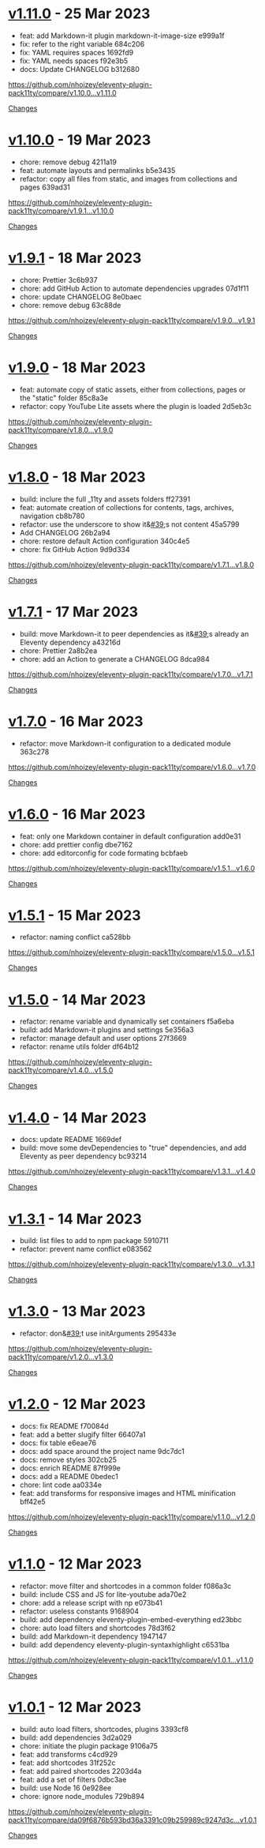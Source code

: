 <a name="v1.11.0"></a>

# [v1.11.0](https://github.com/nhoizey/eleventy-plugin-pack11ty/releases/tag/v1.11.0) - 25 Mar 2023

- feat: add Markdown-it plugin markdown-it-image-size e999a1f
- fix: refer to the right variable 684c206
- fix: YAML requires spaces 1692fd9
- fix: YAML needs spaces f92e3b5
- docs: Update CHANGELOG b312680

https://github.com/nhoizey/eleventy-plugin-pack11ty/compare/v1.10.0...v1.11.0

[Changes][v1.11.0]

<a name="v1.10.0"></a>

# [v1.10.0](https://github.com/nhoizey/eleventy-plugin-pack11ty/releases/tag/v1.10.0) - 19 Mar 2023

- chore: remove debug 4211a19
- feat: automate layouts and permalinks b5e3435
- refactor: copy all files from static, and images from collections and pages 639ad31

https://github.com/nhoizey/eleventy-plugin-pack11ty/compare/v1.9.1...v1.10.0

[Changes][v1.10.0]

<a name="v1.9.1"></a>

# [v1.9.1](https://github.com/nhoizey/eleventy-plugin-pack11ty/releases/tag/v1.9.1) - 18 Mar 2023

- chore: Prettier 3c6b937
- chore: add GitHub Action to automate dependencies upgrades 07d1f11
- chore: update CHANGELOG 8e0baec
- chore: remove debug 63c88de

https://github.com/nhoizey/eleventy-plugin-pack11ty/compare/v1.9.0...v1.9.1

[Changes][v1.9.1]

<a name="v1.9.0"></a>

# [v1.9.0](https://github.com/nhoizey/eleventy-plugin-pack11ty/releases/tag/v1.9.0) - 18 Mar 2023

- feat: automate copy of static assets, either from collections, pages or the &quot;static&quot; folder 85c8a3e
- refactor: copy YouTube Lite assets where the plugin is loaded 2d5eb3c

https://github.com/nhoizey/eleventy-plugin-pack11ty/compare/v1.8.0...v1.9.0

[Changes][v1.9.0]

<a name="v1.8.0"></a>

# [v1.8.0](https://github.com/nhoizey/eleventy-plugin-pack11ty/releases/tag/v1.8.0) - 18 Mar 2023

- build: inclure the full \_11ty and assets folders ff27391
- feat: automate creation of collections for contents, tags, archives, navigation cb8b780
- refactor: use the underscore to show it&[#39](https://github.com/nhoizey/eleventy-plugin-pack11ty/issues/39);s not content 45a5799
- Add CHANGELOG 26b2a94
- chore: restore default Action configuration 340c4e5
- chore: fix GitHub Action 9d9d334

https://github.com/nhoizey/eleventy-plugin-pack11ty/compare/v1.7.1...v1.8.0

[Changes][v1.8.0]

<a name="v1.7.1"></a>

# [v1.7.1](https://github.com/nhoizey/eleventy-plugin-pack11ty/releases/tag/v1.7.1) - 17 Mar 2023

- build: move Markdown-it to peer dependencies as it&[#39](https://github.com/nhoizey/eleventy-plugin-pack11ty/issues/39);s already an Eleventy dependency a43216d
- chore: Prettier 2a8b2ea
- chore: add an Action to generate a CHANGELOG 8dca984

https://github.com/nhoizey/eleventy-plugin-pack11ty/compare/v1.7.0...v1.7.1

[Changes][v1.7.1]

<a name="v1.7.0"></a>

# [v1.7.0](https://github.com/nhoizey/eleventy-plugin-pack11ty/releases/tag/v1.7.0) - 16 Mar 2023

- refactor: move Markdown-it configuration to a dedicated module 363c278

https://github.com/nhoizey/eleventy-plugin-pack11ty/compare/v1.6.0...v1.7.0

[Changes][v1.7.0]

<a name="v1.6.0"></a>

# [v1.6.0](https://github.com/nhoizey/eleventy-plugin-pack11ty/releases/tag/v1.6.0) - 16 Mar 2023

- feat: only one Markdown container in default configuration add0e31
- chore: add prettier config dbe7162
- chore: add editorconfig for code formating bcbfaeb

https://github.com/nhoizey/eleventy-plugin-pack11ty/compare/v1.5.1...v1.6.0

[Changes][v1.6.0]

<a name="v1.5.1"></a>

# [v1.5.1](https://github.com/nhoizey/eleventy-plugin-pack11ty/releases/tag/v1.5.1) - 15 Mar 2023

- refactor: naming conflict ca528bb

https://github.com/nhoizey/eleventy-plugin-pack11ty/compare/v1.5.0...v1.5.1

[Changes][v1.5.1]

<a name="v1.5.0"></a>

# [v1.5.0](https://github.com/nhoizey/eleventy-plugin-pack11ty/releases/tag/v1.5.0) - 14 Mar 2023

- refactor: rename variable and dynamically set containers f5a6eba
- build: add Markdown-it plugins and settings 5e356a3
- refactor: manage default and user options 27f3669
- refactor: rename utils folder df64b12

https://github.com/nhoizey/eleventy-plugin-pack11ty/compare/v1.4.0...v1.5.0

[Changes][v1.5.0]

<a name="v1.4.0"></a>

# [v1.4.0](https://github.com/nhoizey/eleventy-plugin-pack11ty/releases/tag/v1.4.0) - 14 Mar 2023

- docs: update README 1669def
- build: move some devDependencies to &quot;true&quot; dependencies, and add Eleventy as peer dependency bc93214

https://github.com/nhoizey/eleventy-plugin-pack11ty/compare/v1.3.1...v1.4.0

[Changes][v1.4.0]

<a name="v1.3.1"></a>

# [v1.3.1](https://github.com/nhoizey/eleventy-plugin-pack11ty/releases/tag/v1.3.1) - 14 Mar 2023

- build: list files to add to npm package 5910711
- refactor: prevent name conflict e083562

https://github.com/nhoizey/eleventy-plugin-pack11ty/compare/v1.3.0...v1.3.1

[Changes][v1.3.1]

<a name="v1.3.0"></a>

# [v1.3.0](https://github.com/nhoizey/eleventy-plugin-pack11ty/releases/tag/v1.3.0) - 13 Mar 2023

- refactor: don&[#39](https://github.com/nhoizey/eleventy-plugin-pack11ty/issues/39);t use initArguments 295433e

https://github.com/nhoizey/eleventy-plugin-pack11ty/compare/v1.2.0...v1.3.0

[Changes][v1.3.0]

<a name="v1.2.0"></a>

# [v1.2.0](https://github.com/nhoizey/eleventy-plugin-pack11ty/releases/tag/v1.2.0) - 12 Mar 2023

- docs: fix README f70084d
- feat: add a better slugify filter 66407a1
- docs: fix table e6eae76
- docs: add space around the project name 9dc7dc1
- docs: remove styles 302cb25
- docs: enrich README 87f999e
- docs: add a README 0bedec1
- chore: lint code aa0334e
- feat: add transforms for responsive images and HTML minification bff42e5

https://github.com/nhoizey/eleventy-plugin-pack11ty/compare/v1.1.0...v1.2.0

[Changes][v1.2.0]

<a name="v1.1.0"></a>

# [v1.1.0](https://github.com/nhoizey/eleventy-plugin-pack11ty/releases/tag/v1.1.0) - 12 Mar 2023

- refactor: move filter and shortcodes in a common folder f086a3c
- build: include CSS and JS for lite-youtube ada70e2
- chore: add a release script with np e073b41
- refactor: useless constants 9168904
- build: add dependency eleventy-plugin-embed-everything ed23bbc
- chore: auto load filters and shortcodes 78d3f62
- build: add Markdown-it dependency 1947147
- build: add dependency eleventy-plugin-syntaxhighlight c6531ba

https://github.com/nhoizey/eleventy-plugin-pack11ty/compare/v1.0.1...v1.1.0

[Changes][v1.1.0]

<a name="v1.0.1"></a>

# [v1.0.1](https://github.com/nhoizey/eleventy-plugin-pack11ty/releases/tag/v1.0.1) - 12 Mar 2023

- build: auto load filters, shortcodes, plugins 3393cf8
- build: add dependencies 3d2a029
- chore: initiate the plugin package 9106a75
- feat: add transforms c4cd929
- feat: add shortcodes 31f252c
- feat: add paired shortcodes 2203d4a
- feat: add a set of filters 0dbc3ae
- build: use Node 16 0e928ee
- chore: ignore node_modules 729b894

https://github.com/nhoizey/eleventy-plugin-pack11ty/compare/da09f6876b593bd36a3391c09b259989c9247d3c...v1.0.1

[Changes][v1.0.1]

[v1.11.0]: https://github.com/nhoizey/eleventy-plugin-pack11ty/compare/v1.10.0...v1.11.0
[v1.10.0]: https://github.com/nhoizey/eleventy-plugin-pack11ty/compare/v1.9.1...v1.10.0
[v1.9.1]: https://github.com/nhoizey/eleventy-plugin-pack11ty/compare/v1.9.0...v1.9.1
[v1.9.0]: https://github.com/nhoizey/eleventy-plugin-pack11ty/compare/v1.8.0...v1.9.0
[v1.8.0]: https://github.com/nhoizey/eleventy-plugin-pack11ty/compare/v1.7.1...v1.8.0
[v1.7.1]: https://github.com/nhoizey/eleventy-plugin-pack11ty/compare/v1.7.0...v1.7.1
[v1.7.0]: https://github.com/nhoizey/eleventy-plugin-pack11ty/compare/v1.6.0...v1.7.0
[v1.6.0]: https://github.com/nhoizey/eleventy-plugin-pack11ty/compare/v1.5.1...v1.6.0
[v1.5.1]: https://github.com/nhoizey/eleventy-plugin-pack11ty/compare/v1.5.0...v1.5.1
[v1.5.0]: https://github.com/nhoizey/eleventy-plugin-pack11ty/compare/v1.4.0...v1.5.0
[v1.4.0]: https://github.com/nhoizey/eleventy-plugin-pack11ty/compare/v1.3.1...v1.4.0
[v1.3.1]: https://github.com/nhoizey/eleventy-plugin-pack11ty/compare/v1.3.0...v1.3.1
[v1.3.0]: https://github.com/nhoizey/eleventy-plugin-pack11ty/compare/v1.2.0...v1.3.0
[v1.2.0]: https://github.com/nhoizey/eleventy-plugin-pack11ty/compare/v1.1.0...v1.2.0
[v1.1.0]: https://github.com/nhoizey/eleventy-plugin-pack11ty/compare/v1.0.1...v1.1.0
[v1.0.1]: https://github.com/nhoizey/eleventy-plugin-pack11ty/tree/v1.0.1

<!-- Generated by https://github.com/rhysd/changelog-from-release v3.7.0 -->
